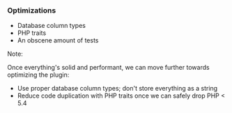### Optimizations

* <!-- .element: class="fragment" --> Database column types
* <!-- .element: class="fragment" --> PHP traits
* <!-- .element: class="fragment" --> An obscene amount of tests

Note:

Once everything's solid and performant, we can move further towards optimizing the plugin:

- Use proper database column types; don't store everything as a string
- Reduce code duplication with PHP traits once we can safely drop PHP < 5.4
